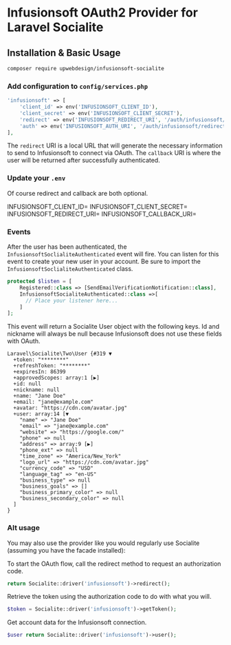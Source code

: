 # Infusionsoft OAuth2 Provider for Laravel Socialite

## Installation & Basic Usage

```bash
composer require upwebdesign/infusionsoft-socialite
```

### Add configuration to `config/services.php`

```php
'infusionsoft' => [
    'client_id' => env('INFUSIONSOFT_CLIENT_ID'),
    'client_secret' => env('INFUSIONSOFT_CLIENT_SECRET'),
    'redirect' => env('INFUSIONSOFT_REDIRECT_URI', '/auth/infusionsoft/callback'),
    'auth' => env('INFUSIONSOFT_AUTH_URI', '/auth/infusionsoft/redirect'),
],
```

The `redirect` URI is a local URL that will generate the necessary information to send to Infusionsoft to connect via OAuth. The `callback` URI is where the user will be returned after successfully authenticated.

### Update your `.env`

Of course redirect and callback are both optional.

INFUSIONSOFT_CLIENT_ID=
INFUSIONSOFT_CLIENT_SECRET=
INFUSIONSOFT_REDIRECT_URI=
INFUSIONSOFT_CALLBACK_URI=

### Events

After the user has been authenticated, the `InfusionsoftSoclialiteAuthenticated` event will fire. You can listen for this event to create your new user in your account. Be sure to import the `InfusionsoftSoclialiteAuthenticated` class.

```php
protected $listen = [
    Registered::class => [SendEmailVerificationNotification::class],
    InfusionsoftSocialiteAuthenticated::class =>[
      // Place your listener here...
    ]
];
```

This event will return a Socialite User object with the following keys. Id and nickname will always be null because Infusionsoft does not use these fields with OAuth.

```
Laravel\Socialite\Two\User {#319 ▼
  +token: "********"
  +refreshToken: "********"
  +expiresIn: 86399
  +approvedScopes: array:1 [▶]
  +id: null
  +nickname: null
  +name: "Jane Doe"
  +email: "jane@example.com"
  +avatar: "https://cdn.com/avatar.jpg"
  +user: array:14 [▼
    "name" => "Jane Doe"
    "email" => "jane@example.com"
    "website" => "https://google.com/"
    "phone" => null
    "address" => array:9 [▶]
    "phone_ext" => null
    "time_zone" => "America/New_York"
    "logo_url" => "https://cdn.com/avatar.jpg"
    "currency_code" => "USD"
    "language_tag" => "en-US"
    "business_type" => null
    "business_goals" => []
    "business_primary_color" => null
    "business_secondary_color" => null
  ]
}
```

### Alt usage

You may also use the provider like you would regularly use Socialite (assuming you have the facade installed):

To start the OAuth flow, call the redirect method to request an authorization code.

```php
return Socialite::driver('infusionsoft')->redirect();
```

Retrieve the token using the authorization code to do with what you will.

```php
$token = Socialite::driver('infusionsoft')->getToken();
```

Get account data for the Infusionsoft connection.

```php
$user return Socialite::driver('infusionsoft')->user();
```
